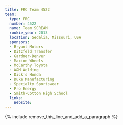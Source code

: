 ```yaml
---
title: FRC Team 4522
team:
  type: FRC
  number: 4522
  name: Team SCREAM
  rookie_year: 2013
  location: Sedalia, Missouri, USA
  sponsors:
  - Bryant Motors
  - Ditzfeld Transfer
  - Gardner-Denver
  - Maxion Wheels
  - McCarthy Toyota
  - W&M Welding
  - Dick's Honda
  - Duke Manufacturing
  - Specialty Sportswear
  - Pro Energy
  - Smith-Cotton High School
  links:
    Website:
---
```


{% include remove_this_line_and_add_a_paragraph %}